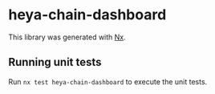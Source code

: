 # heya-chain-dashboard

This library was generated with [Nx](https://nx.dev).

## Running unit tests

Run `nx test heya-chain-dashboard` to execute the unit tests.
